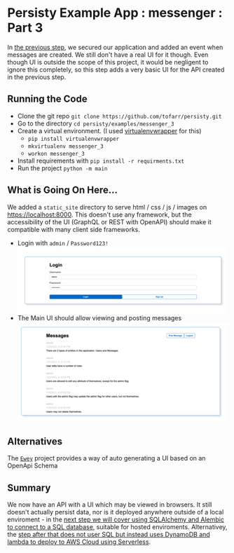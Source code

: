 # Persisty Example App : messenger : Part 3

In [the previous step](../messenger_2), we secured our application and added an event when messages are
created. We still don't have a real UI for it though. Even though UI is outside the scope of this project,
it would be negligent to ignore this completely, so this step adds a very basic UI for the API created
in the previous step.

## Running the Code

* Clone the git repo `git clone https://github.com/tofarr/persisty.git`
* Go to the directory `cd persisty/examples/messenger_3`
* Create a virtual environment. (I used [virtualenvwrapper](https://virtualenvwrapper.readthedocs.io/en/latest/)
  for this)
  * `pip install virtualenvwrapper`
  * `mkvirtualenv messenger_3`
  * `workon messenger_3`
* Install requirements with `pip install -r requirments.txt`
* Run the project `python -m main`

## What is Going On Here...

We added a `static_site` directory to serve html / css / js / images on 
[https://localhost:8000](https://localhost:8000). This doesn't use any framework, but the
accessibility of the UI (GraphQL or REST with OpenAPI) should make it compatible with
many client side frameworks.

* Login with `admin` / `Password123!` ![Login](readme/login.png)
* The Main UI should allow viewing and posting messages ![Main UI](readme/main_ui.png)

## Alternatives

The [`Ewey`](https://github.com/tofarr/ewey) project provides a way of auto generating a UI
based on an OpenApi Schema

## Summary

We now have an API with a UI which may be viewed in browsers. It still doesn't actually
persist data, nor is it deployed anywhere outside of a local enviroment - in the 
[next step we will cover using SQLAlchemy and Alembic to connect to a SQL database](../messenger_4),
suitable for hosted enviroments. Alternativey, the [step after that does not user SQL
but instead uses DynamoDB and lambda to deploy to AWS Cloud using Serverless](../messenger_5).